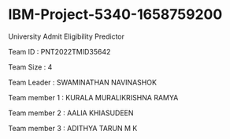 # IBM-Project-5340-1658759200
University Admit Eligibility Predictor


Team ID : PNT2022TMID35642

<bold>Team Size :</bold> 4

<bold>Team Leader :</bold> SWAMINATHAN NAVINASHOK

<bold>Team member 1 :</bold> KURALA MURALIKRISHNA RAMYA 

<bold>Team member 2 :</bold> AALIA KHIASUDEEN

<bold>Team member 3 :</bold> ADITHYA TARUN M K




